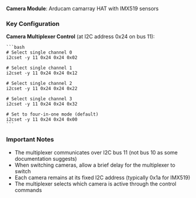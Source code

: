 **Camera Module**: Arducam camarray HAT with IMX519 sensors

### Key Configuration
 **Camera Multiplexer Control** (at I2C address 0x24 on bus 11):
    
    ```bash
    # Select single channel 0
    i2cset -y 11 0x24 0x24 0x02
    
    # Select single channel 1
    i2cset -y 11 0x24 0x24 0x12
    
    # Select single channel 2
    i2cset -y 11 0x24 0x24 0x22
    
    # Select single channel 3
    i2cset -y 11 0x24 0x24 0x32
    
    # Set to four-in-one mode (default)
    i2cset -y 11 0x24 0x24 0x00
    ```
    
### Important Notes
- The multiplexer communicates over I2C bus 11 (not bus 10 as some documentation suggests)
- When switching cameras, allow a brief delay for the multiplexer to switch
- Each camera remains at its fixed I2C address (typically 0x1a for IMX519)
- The multiplexer selects which camera is active through the control commands